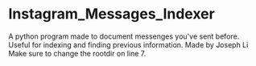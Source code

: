 # Instagram_Messages_Indexer
A python program made to document messenges you've sent before. Useful for indexing and finding previous information.
Made by Joseph Li
Make sure to change the rootdir on line 7.
